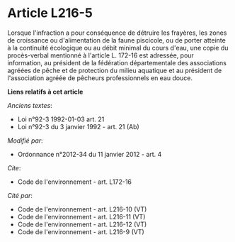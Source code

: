 # Article L216-5

Lorsque l'infraction a pour conséquence de détruire les frayères, les zones de croissance ou d'alimentation de la faune
piscicole, ou de porter atteinte à la continuité écologique ou au débit minimal du cours d'eau, une copie du procès-verbal
mentionné à l'article L. 172-16 est adressée, pour information, au président de la fédération départementale des associations
agréées de pêche et de protection du milieu aquatique et au président de l'association agréée de pêcheurs professionnels en
eau douce.

**Liens relatifs à cet article**

_Anciens textes_:

  - Loi n°92-3 1992-01-03 art. 21
  - Loi n°92-3 du 3 janvier 1992 - art. 21 (Ab)

_Modifié par_:

  - Ordonnance n°2012-34 du 11 janvier 2012 - art. 4

_Cite_:

  - Code de l'environnement - art. L172-16

_Cité par_:

  - Code de l'environnement - art. L216-10 (VT)
  - Code de l'environnement - art. L216-11 (VT)
  - Code de l'environnement - art. L216-12 (VT)
  - Code de l'environnement - art. L216-9 (VT)
